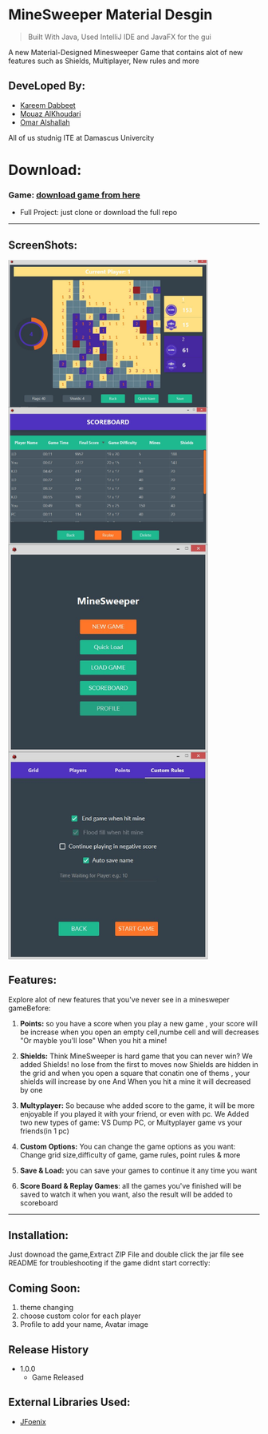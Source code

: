 
# MineSweeper Material Desgin
> Built With Java, 
> Used IntelliJ IDE
> and JavaFX for the gui 

A new Material-Designed Minesweeper Game that contains alot of new features such as Shields, Multiplayer, New rules and more

## DeveLoped By:
* [Kareem Dabbeet](https://www.linkedin.com/in/kareemda)
* [Mouaz AlKhoudari](https://www.facebook.com/mouaz.syr.1)
* [Omar Alshallah](https://www.facebook.com/oalshami2)

All of us studnig ITE at Damascus Univercity
# Download:
### Game: [download game from here](https://goo.gl/NKL8Dz)
* Full Project: just clone or download the full repo

---

## ScreenShots:
<img align="center" src="screenshots/1.jpg" alt="screenshots" width="400"/> <img align="center" src="screenshots/3.jpg" alt="screenshots" width="400"/>
<img align="center" src="screenshots/2.jpg" alt="screenshots" width="400"/> <img align="center" src="screenshots/4.jpg" alt="screenshots" width="400"/>


## Features:

Explore alot of new features that you've never see in a minesweper gameBefore:

1. **Points:** so you have a score when you play a new game , your score will be increase when you open an empty cell,numbe cell and will decreases "Or mayble you'll lose" When you hit a mine!

2. **Shields:** Think MineSweeper is hard game that you can never win? We added Shields! no lose from the first to moves now
   Shields are hidden in the grid and when you open a square that conatin one of thems , your shields will increase by one
   And When you hit a mine it will decreased by one
   
3. **Multyplayer:** So because whe added score to the game, it will be more enjoyable if you played it with your friend, or even with      pc.
   We Added two new types of game: VS Dump PC, or Multyplayer game vs your friends(in 1 pc)
   
4. **Custom Options:** You can change the game options as you want: Change grid size,difficulty of game, game rules, point rules & more

5. **Save & Load:** you can save your games to continue it any time you want

6. **Score Board & Replay Games**: all the games you've finished will be saved to watch it when you want, also the result will be added to scoreboard

---
## Installation:
Just downoad the game,Extract ZIP File and double click the jar file 
see README for troubleshooting if the game didnt start correctly:

## Coming Soon:

1. theme changing
2. choose custom color for each player
3. Profile to add your name, Avatar image

## Release History

* 1.0.0
   * Game Released

## External Libraries Used:
* [JFoenix](https://github.com/jfoenixadmin/JFoenix)
   
